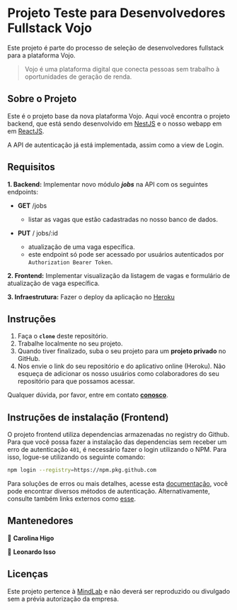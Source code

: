 # Projeto Teste para Desenvolvedores Fullstack Vojo

Este projeto é parte do processo de seleção de desenvolvedores fullstack para a plataforma Vojo.

>Vojo é uma plataforma digital que conecta pessoas sem trabalho à oportunidades de geração de renda.

## **Sobre o Projeto**

Este é o projeto base da nova plataforma Vojo. Aqui você encontra o projeto backend, que está sendo desenvolvido em [NestJS](https://docs.nestjs.com/) e o nosso webapp em em [ReactJS](https://pt-br.reactjs.org/).

A API de autenticação já está implementada, assim como a view de Login. 

## **Requisitos**
**1. Backend:** Implementar novo módulo ***jobs*** na API com os seguintes endpoints:
* **GET** /jobs

    * listar as vagas que estão cadastradas no nosso banco de dados.

* **PUT** / jobs/:id

    * atualização de uma vaga específica.
    * este endpoint só pode ser acessado por usuários autenticados por `Authorization Bearer Token`.

**2. Frontend:** Implementar visualização da listagem de vagas e formulário de atualização de vaga específica.

**3. Infraestrutura:** Fazer o deploy da aplicação no [Heroku](https://www.heroku.com/)

## **Instruções**
1. Faça o **`clone`** deste repositório.
2. Trabalhe localmente no seu projeto.
3. Quando tiver finalizado, suba o seu projeto para um **projeto privado** no GitHub.
4. Nos envie o link do seu repositório e do aplicativo online (Heroku). Não esqueça de adicionar os nosso usuários como colaboradores do seu repositório para que possamos acessar.

Qualquer dúvida, por favor, entre em contato **[conosco](mailto:devteam@vojo.com.br)**.

## **Instruções de instalação (Frontend)**
O projeto frontend utiliza dependencias armazenadas no registry do Github. Para que você possa fazer a instalação das dependencias sem receber um erro de autenticação `401`, é necessário fazer o login utilizando o NPM. Para isso, logue-se utilizando os seguinte comando:

```sh
npm login --registry=https://npm.pkg.github.com
```

Para soluções de erros ou mais detalhes, acesse esta [documentação](https://help.github.com/pt/packages/using-github-packages-with-your-projects-ecosystem/configuring-npm-for-use-with-github-packages#), você pode encontrar diversos métodos de autenticação. Alternativamente, consulte também links externos como [esse](https://stackoverflow.com/questions/58637544/unable-to-login-to-github-package-registry).

## **Mantenedores**

👤 **Carolina Higo**

👤 **Leonardo Isso**


## **Licenças**

Este projeto pertence à [MindLab](https://www.mindlab.com.br/) e não deverá ser reproduzido ou divulgado sem a prévia autorização da empresa.
